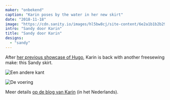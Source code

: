 ```yaml
---
maker: "onbekend"
caption: "Karin poses by the water in her new skirt"
date: "2018-11-18"
image: "https://cdn.sanity.io/images/hl5bw8cj/site-content/6e2a1b1b2b2935542f32a362aa7876deb36f89fd-2000x1500.jpg"
intro: "Sandy door Karin"
title: "Sandy door Karin"
designs:
  - "sandy"
---
```


After [her previous showcase of Hugo](/showcase/hugo-by-karin), Karin is back with another freesewing make: this Sandy skirt.

![Een andere kant](https://posts.freesewing.org/uploads/sandy_by_karin_view2_8711bae2d1.jpg "Een andere kant")

![De voering](https://posts.freesewing.org/uploads/sandy_by_karin_view3_0b7fdc87cd.jpg "De voering")

Meer details [op de blog van Karin](https://www.karinkay.nl/sandy-een-gratis-patroon-voor-een-cirkelrok-op-maat/) (in het Nederlands).
